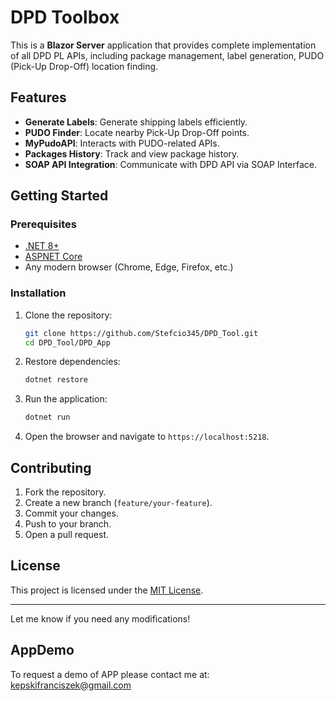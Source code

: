 # DPD Toolbox

This is a **Blazor Server** application that provides complete implementation of all DPD PL APIs, including package management, label generation, PUDO (Pick-Up Drop-Off) location finding.

## Features  

- **Generate Labels**: Generate shipping labels efficiently.  
- **PUDO Finder**: Locate nearby Pick-Up Drop-Off points.  
- **MyPudoAPI**: Interacts with PUDO-related APIs.  
- **Packages History**: Track and view package history.  
- **SOAP API Integration**: Communicate with DPD API via SOAP Interface.  

## Getting Started  

### Prerequisites  

- [.NET 8+](https://dotnet.microsoft.com/)
- [ASPNET Core](https://learn.microsoft.com/pl-pl/aspnet/overview)
- Any modern browser (Chrome, Edge, Firefox, etc.)  

### Installation  

1. Clone the repository:  
   ```sh
   git clone https://github.com/Stefcio345/DPD_Tool.git
   cd DPD_Tool/DPD_App
   ```

2. Restore dependencies:  
   ```sh
   dotnet restore
   ```

3. Run the application:  
   ```sh
   dotnet run
   ```

4. Open the browser and navigate to `https://localhost:5218`.  


## Contributing  

1. Fork the repository.  
2. Create a new branch (`feature/your-feature`).  
3. Commit your changes.  
4. Push to your branch.  
5. Open a pull request.  

## License  

This project is licensed under the [MIT License](LICENSE).  

---  

Let me know if you need any modifications!

## AppDemo
To request a demo of APP please contact me at: kepskifranciszek@gmail.com
